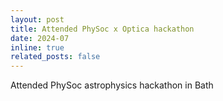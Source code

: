 ```yaml
---
layout: post
title: Attended PhySoc x Optica hackathon
date: 2024-07
inline: true
related_posts: false
---
```


Attended PhySoc astrophysics hackathon in Bath
